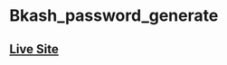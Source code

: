# Bkash_password_generate

## [Live Site](https://abu-hojayfa.github.io/Bkash_password_generate/index.html)

